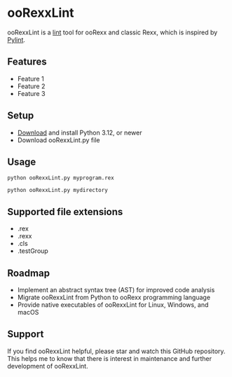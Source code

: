 # ooRexxLint

ooRexxLint is a [lint](https://en.wikipedia.org/wiki/Lint_(software)) tool for ooRexx and classic Rexx, which is inspired by [Pylint](https://en.wikipedia.org/wiki/Pylint).

## Features

* Feature 1
* Feature 2
* Feature 3

## Setup

* [Download](https://www.python.org/downloads/) and install Python 3.12, or newer
* Download ooRexxLint.py file

## Usage

```
python ooRexxLint.py myprogram.rex

python ooRexxLint.py mydirectory
```

## Supported file extensions

* .rex
* .rexx
* .cls
* .testGroup

## Roadmap

* Implement an abstract syntax tree (AST) for improved code analysis
* Migrate ooRexxLint from Python to ooRexx programming language
* Provide native executables of ooRexxLint for Linux, Windows, and macOS

## Support

If you find ooRexxLint helpful, please star and watch this GitHub repository. This helps me to know that there is interest in maintenance and further development of ooRexxLint.
